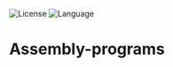 ![License](https://img.shields.io/badge/license-Apache_2.0-red.svg)
![Language](https://img.shields.io/badge/language-Assembly%20-pink.svg)

# Assembly-programs
